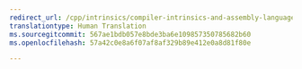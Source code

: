 ```yaml
---
redirect_url: /cpp/intrinsics/compiler-intrinsics-and-assembly-language
translationtype: Human Translation
ms.sourcegitcommit: 567ae1bdb057e8bde3ba6e109857350785682b60
ms.openlocfilehash: 57a42c0e8a6f07af8af329b89e412e0a8d81f80e

---
```




<!--HONumber=Jan17_HO1-->


